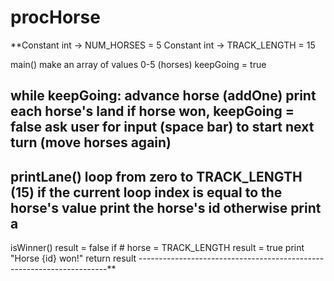 # procHorse

**Constant int -> NUM_HORSES = 5
Constant int -> TRACK_LENGTH = 15

main()
make an array of values 0-5 (horses)
keepGoing = true

while keepGoing:
advance horse (addOne)
print each horse's land
if horse won,
  keepGoing = false
ask user for input (space bar) to start next turn (move horses again)
----------------------------------------------------------------------
printLane()
loop from zero to TRACK_LENGTH (15)
if the current loop index is equal to the horse's value
  print the horse's id
  otherwise
    print a
----------------------------------------------------------------------
isWinner()
result = false
if # horse = TRACK_LENGTH
result = true
  print "Horse {id} won!"
return result
----------------------------------------------------------------------**


  
